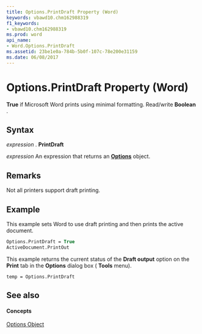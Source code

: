 ```yaml
---
title: Options.PrintDraft Property (Word)
keywords: vbawd10.chm162988319
f1_keywords:
- vbawd10.chm162988319
ms.prod: word
api_name:
- Word.Options.PrintDraft
ms.assetid: 23be1e0a-784b-5b0f-107c-78e200e31159
ms.date: 06/08/2017
---
```



# Options.PrintDraft Property (Word)

 **True** if Microsoft Word prints using minimal formatting. Read/write **Boolean** .


## Syntax

 _expression_ . **PrintDraft**

 _expression_ An expression that returns an **[Options](options-object-word.md)** object.


## Remarks

Not all printers support draft printing.


## Example

This example sets Word to use draft printing and then prints the active document.


```vb
Options.PrintDraft = True 
ActiveDocument.PrintOut
```

This example returns the current status of the **Draft output** option on the **Print** tab in the **Options** dialog box ( **Tools** menu).




```
temp = Options.PrintDraft
```


## See also


#### Concepts


[Options Object](options-object-word.md)

